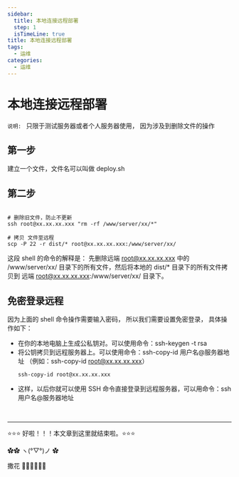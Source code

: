 ```yaml
---
sidebar:
  title: 本地连接远程部署
  step: 1
  isTimeLine: true
title: 本地连接远程部署
tags:
  - 运维
categories:
  - 运维
---
```


# 本地连接远程部署

`说明: ` 只限于测试服务器或者个人服务器使用， 因为涉及到删除文件的操作

## 第一步

建立一个文件，文件名可以叫做 deploy.sh

## 第二步

```shell

# 删除旧文件，防止不更新
ssh root@xx.xx.xx.xxx "rm -rf /www/server/xx/*"

# 拷贝 文件至远程
scp -P 22 -r dist/* root@xx.xx.xx.xxx:/www/server/xx/

```

这段 shell 的命令的解释是： 先删除远端 root@xx.xx.xx.xxx 中的 /www/server/xx/ 目录下的所有文件，然后将本地的 dist/\* 目录下的所有文件拷贝到 远端 root@xx.xx.xx.xxx:/www/server/xx/ 目录下。

## 免密登录远程

因为上面的 shell 命令操作需要输入密码， 所以我们需要设置免密登录， 具体操作如下：

- 在你的本地电脑上生成公私钥对。可以使用命令：ssh-keygen -t rsa
- 将公钥拷贝到远程服务器上。可以使用命令：ssh-copy-id 用户名@服务器地址 （例如：ssh-copy-id root@xx.xx.xx.xxx）
  ```shell
  ssh-copy-id root@xx.xx.xx.xxx
  ```
- 这样，以后你就可以使用 SSH 命令直接登录到远程服务器，可以用命令：ssh 用户名@服务器地址

<br/>
<hr />

⭐️⭐️⭐️ 好啦！！！本文章到这里就结束啦。⭐️⭐️⭐️

✿✿ ヽ(°▽°)ノ ✿

撒花 🌸🌸🌸🌸🌸🌸
